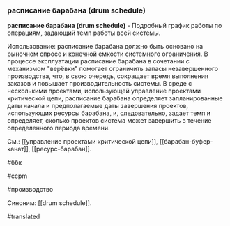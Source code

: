 ### расписание барабана (drum schedule)

**расписание барабана (drum schedule)** - Подробный график работы по операциям, задающий темп работы всей системы.

Использование: расписание барабана должно быть основано на рыночном спросе и конечной емкости системного ограничения. В процессе эксплуатации расписание барабана в сочетании с механизмом "верёвки" помогает ограничить запасы незавершенного производства, что, в свою очередь, сокращает время выполнения заказов и повышает производительность системы. В среде с несколькими проектами, использующей управление проектами критической цепи, расписание барабана определяет запланированные даты начала и предполагаемые даты завершения проектов, использующих ресурсы барабана, и, следовательно, задает темп и определяет, сколько проектов система может завершить в течение определенного периода времени.

См.: [[управление проектами критической цепи]], [[барабан-буфер-канат]], [[ресурс-барабан]].

#ббк

#ccpm

#производство

Синоним: [[drum schedule]].

#translated

